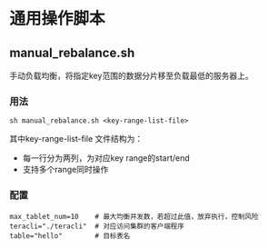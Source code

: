# 通用操作脚本

## manual_rebalance.sh

手动负载均衡，将指定key范围的数据分片移至负载最低的服务器上。

### 用法

```
sh manual_rebalance.sh <key-range-list-file>
```

其中key-range-list-file 文件结构为：
  * 每一行分为两列，为对应key range的start/end
  * 支持多个range同时操作
  
### 配置

```
max_tablet_num=10    # 最大均衡并发数，若超过此值，放弃执行，控制风险
teracli="./teracli"  # 对应访问集群的客户端程序
table="hello"        # 目标表名
```


